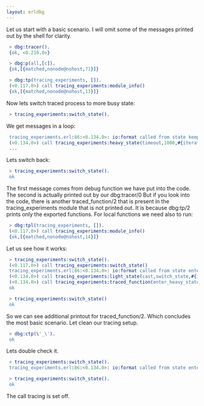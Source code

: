 ```yaml
---
layout: erldbg
---
```

Let us start with a basic scenario. I will omit some of the messages printed out by the shell for clarity. 
```erlang
 > dbg:tracer().  
 {ok, <0.218.0>}
 ``` 
```erlang 
 > dbg:p(all,[c]).
 {ok,[{matched,nonode@nohost,71}]}
```
```erlang
 > dbg:tp(tracing_experiments, []).
 (<0.117.0>) call tracing_experiments:module_info()
 {ok,[{matched,nonode@nohost,13}]}
```
Now lets switch traced process to more busy state:
```erlang
 > tracing_experiments:switch_state().
```
We get messages in a loop:
```erlang
 tracing_experiments.erl:86:<0.134.0>: io:format called from state keep_heavy_state number 8
 (<0.134.0>) call tracing_experiments:heavy_state(timeout,1000,#{iterator =&gt; 8})
 ...
```
Lets switch back:
```erlang
 > tracing_experiments:switch_state().
 ok
```

The first message comes from debug function we have put into the code.
The second is actually printed out by our <bold>dbg:tracer/0</bold>
But if you look into the code, there is another <bold>traced_function/2</bold> that is present in the
tracing_experiments module that is not printed out. It is because <bold>dbg:tp/2</bold> prints only the exported functions.
For local functions we need also to run:
```erlang
 > dbg:tpl(tracing_experiments, []).
 (<0.117.0>) call tracing_experiments:module_info()
 {ok,[{matched,nonode@nohost,14}]}
```
Let us see how it works:
```erlang
 > tracing_experiments:switch_state().
 (<0.117.0>) call tracing_experiments:switch_state()
 tracing_experiments.erl:86:<0.134.0>: io:format called from state enter_heavy_state number 26
 (<0.134.0>) call tracing_experiments:light_state(cast,switch_state,#{iterator => 26})
 (<0.134.0>) call tracing_experiments:traced_function(enter_heavy_state,26)
 ok
```
```erlang
 > tracing_experiments:switch_state()
 ok 
```

So we can see additional printout for <bold>traced_function/2</bold>.
Which concludes the most basic scenario.
Let clean our tracing setup.
```erlang
 > dbg:ctp(\'_\').
 ok
```
Lets double check it.
```erlang
 > tracing_experiments:switch_state().
 tracing_experiments.erl:86:<0.134.0>: io:format called from state enter_light_state number 39
```
```erlang
 > tracing_experiments:switch_state().
 ok
```
The call tracing is set off.

